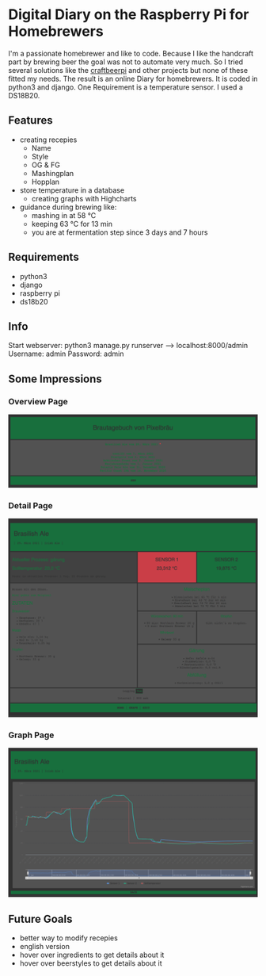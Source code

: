 # Digital Diary on the Raspberry Pi for Homebrewers 
I'm a passionate homebrewer and like to code. Because I like the handcraft part by brewing beer the goal was not to automate very much. So I tried several solutions like the [craftbeerpi](https://github.com/Manuel83/craftbeerpi) and other projects but none of these fitted my needs. The result is an online Diary for homebrewers. It is coded  in python3 and django. One Requirement is a temperature sensor. I used a DS18B20. 

## Features
* creating recepies 
  * Name
  * Style
  * OG & FG
  * Mashingplan
  * Hopplan
* store temperature in a database
  * creating graphs with Highcharts
* guidance during brewing like:
  * mashing in at 58 °C
  * keeping 63 °C for 13 min
  * you are at fermentation step since 3 days and 7 hours

## Requirements
* python3
* django
* raspberry pi
* ds18b20

## Info
Start webserver: python3 manage.py runserver
--> localhost:8000/admin
Username: admin
Password: admin

## Some Impressions
### Overview Page
![alt text](https://github.com/Ulofemi/BrewingDiary/blob/main/pic_demo/Overview.png "Overview")

### Detail Page
![alt text](https://github.com/Ulofemi/BrewingDiary/blob/main/pic_demo/RecepyDetail.png "DetailView")

### Graph Page
![alt text](https://github.com/Ulofemi/BrewingDiary/blob/main/pic_demo/Graph.png "Graph")

## Future Goals
* better way to modify recepies
* english version
* hover over ingredients to get details about it
* hover over beerstyles to get details about it
